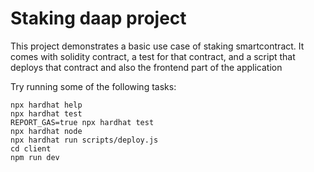 # Staking daap project

This project demonstrates a basic  use case of staking smartcontract. It comes with solidity contract, a test for that contract, and a script that deploys that contract and also the frontend  part of the application

Try running some of the following tasks:

```shell
npx hardhat help
npx hardhat test
REPORT_GAS=true npx hardhat test
npx hardhat node
npx hardhat run scripts/deploy.js
cd client
npm run dev
```

